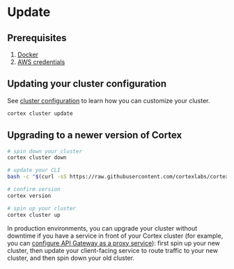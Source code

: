 # Update

## Prerequisites

1. [Docker](https://docs.docker.com/install)
2. [AWS credentials](aws-credentials.md)

## Updating your cluster configuration

See [cluster configuration](config.md) to learn how you can customize your cluster.

```bash
cortex cluster update
```

## Upgrading to a newer version of Cortex

<!-- CORTEX_VERSION_MINOR -->

```bash
# spin down your cluster
cortex cluster down

# update your CLI
bash -c "$(curl -sS https://raw.githubusercontent.com/cortexlabs/cortex/0.16/get-cli.sh)"

# confirm version
cortex version

# spin up your cluster
cortex cluster up
```

In production environments, you can upgrade your cluster without downtime if you have a service in front of your Cortex cluster (for example, you can [configure API Gateway as a proxy service](../guides/api-gateway.md)): first spin up your new cluster, then update your client-facing service to route traffic to your new cluster, and then spin down your old cluster.
